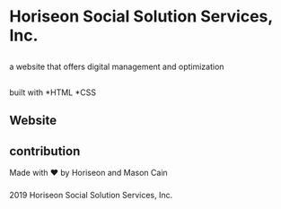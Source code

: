 # Horiseon Social Solution Services, Inc.

##
a website that offers digital management and optimization

##
built with
*HTML
*CSS

## Website


## contribution
Made with ❤️️ by Horiseon and Mason Cain

###
2019 Horiseon Social Solution Services, Inc.